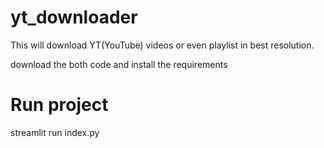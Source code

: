 # yt_downloader
This will download YT(YouTube) videos or even playlist in best resolution.

download the both code and install the requirements

# Run project 

streamlit run index.py
